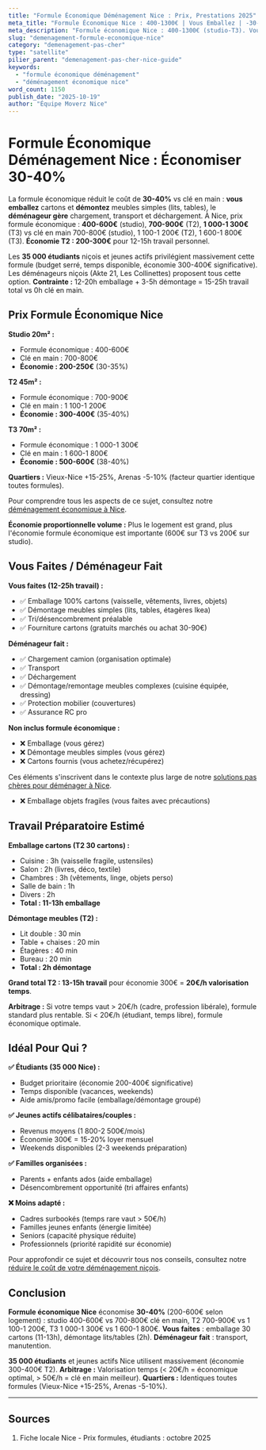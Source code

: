 ```yaml
---
title: "Formule Économique Déménagement Nice : Prix, Prestations 2025"
meta_title: "Formule Économique Nice : 400-1300€ | Vous Emballez | -30-40%"
meta_description: "Formule économique Nice : 400-1300€ (studio-T3). Vous emballez/démontez, pro transporte. Économie 30-40% vs clé en main. 35K étudiants. Guide."
slug: "demenagement-formule-economique-nice"
category: "demenagement-pas-cher"
type: "satellite"
pilier_parent: "demenagement-pas-cher-nice-guide"
keywords:
  - "formule économique déménagement"
  - "déménagement économique nice"
word_count: 1150
publish_date: "2025-10-19"
author: "Équipe Moverz Nice"
---
```


# Formule Économique Déménagement Nice : Économiser 30-40%

La formule économique réduit le coût de **30-40%** vs clé en main : **vous emballez** cartons et **démontez** meubles simples (lits, tables), le **déménageur gère** chargement, transport et déchargement. À Nice, prix formule économique : **400-600€** (studio), **700-900€** (T2), **1 000-1 300€** (T3) vs clé en main 700-800€ (studio), 1 100-1 200€ (T2), 1 600-1 800€ (T3). **Économie T2 : 200-300€** pour 12-15h travail personnel.

Les **35 000 étudiants** niçois et jeunes actifs privilégient massivement cette formule (budget serré, temps disponible, économie 300-400€ significative). Les déménageurs niçois (Akte 21, Les Collinettes) proposent tous cette option. **Contrainte :** 12-20h emballage + 3-5h démontage = 15-25h travail total vs 0h clé en main.

## Prix Formule Économique Nice

**Studio 20m² :**
- Formule économique : 400-600€
- Clé en main : 700-800€
- **Économie : 200-250€** (30-35%)

**T2 45m² :**
- Formule économique : 700-900€
- Clé en main : 1 100-1 200€
- **Économie : 300-400€** (35-40%)

**T3 70m² :**
- Formule économique : 1 000-1 300€
- Clé en main : 1 600-1 800€
- **Économie : 500-600€** (38-40%)

**Quartiers :** Vieux-Nice +15-25%, Arenas -5-10% (facteur quartier identique toutes formules).

Pour comprendre tous les aspects de ce sujet, consultez notre [déménagement économique à Nice](/blog/pas-cher/demenagement-pas-cher-nice-guide).


**Économie proportionnelle volume :** Plus le logement est grand, plus l'économie formule économique est importante (600€ sur T3 vs 200€ sur studio).

## Vous Faites / Déménageur Fait

**Vous faites (12-25h travail) :**
- ✅ Emballage 100% cartons (vaisselle, vêtements, livres, objets)
- ✅ Démontage meubles simples (lits, tables, étagères Ikea)
- ✅ Tri/désencombrement préalable
- ✅ Fourniture cartons (gratuits marchés ou achat 30-90€)

**Déménageur fait :**
- ✅ Chargement camion (organisation optimale)
- ✅ Transport
- ✅ Déchargement
- ✅ Démontage/remontage meubles complexes (cuisine équipée, dressing)
- ✅ Protection mobilier (couvertures)
- ✅ Assurance RC pro

**Non inclus formule économique :**
- ❌ Emballage (vous gérez)
- ❌ Démontage meubles simples (vous gérez)
- ❌ Cartons fournis (vous achetez/récupérez)

Ces éléments s'inscrivent dans le contexte plus large de notre [solutions pas chères pour déménager à Nice](/blog/pas-cher/demenagement-pas-cher-nice-guide).

- ❌ Emballage objets fragiles (vous faites avec précautions)

## Travail Préparatoire Estimé

**Emballage cartons (T2 30 cartons) :**
- Cuisine : 3h (vaisselle fragile, ustensiles)
- Salon : 2h (livres, déco, textile)
- Chambres : 3h (vêtements, linge, objets perso)
- Salle de bain : 1h
- Divers : 2h
- **Total : 11-13h emballage**

**Démontage meubles (T2) :**
- Lit double : 30 min
- Table + chaises : 20 min
- Étagères : 40 min
- Bureau : 20 min
- **Total : 2h démontage**

**Grand total T2 : 13-15h travail** pour économie 300€ = **20€/h valorisation temps**.

**Arbitrage :** Si votre temps vaut > 20€/h (cadre, profession libérale), formule standard plus rentable. Si < 20€/h (étudiant, temps libre), formule économique optimale.

## Idéal Pour Qui ?

**✅ Étudiants (35 000 Nice) :**
- Budget prioritaire (économie 200-400€ significative)
- Temps disponible (vacances, weekends)
- Aide amis/promo facile (emballage/démontage groupé)

**✅ Jeunes actifs célibataires/couples :**
- Revenus moyens (1 800-2 500€/mois)
- Économie 300€ = 15-20% loyer mensuel
- Weekends disponibles (2-3 weekends préparation)

**✅ Familles organisées :**
- Parents + enfants ados (aide emballage)
- Désencombrement opportunité (tri affaires enfants)

**❌ Moins adapté :**
- Cadres surbookés (temps rare vaut > 50€/h)
- Familles jeunes enfants (énergie limitée)
- Seniors (capacité physique réduite)
- Professionnels (priorité rapidité sur économie)


Pour approfondir ce sujet et découvrir tous nos conseils, consultez notre [réduire le coût de votre déménagement niçois](/blog/pas-cher/demenagement-pas-cher-nice-guide).

## Conclusion

**Formule économique Nice** économise **30-40%** (200-600€ selon logement) : studio 400-600€ vs 700-800€ clé en main, T2 700-900€ vs 1 100-1 200€, T3 1 000-1 300€ vs 1 600-1 800€. **Vous faites** : emballage 30 cartons (11-13h), démontage lits/tables (2h). **Déménageur fait** : transport, manutention.

**35 000 étudiants** et jeunes actifs Nice utilisent massivement (économie 300-400€ T2). **Arbitrage :** Valorisation temps (< 20€/h = économique optimal, > 50€/h = clé en main meilleur). **Quartiers :** Identiques toutes formules (Vieux-Nice +15-25%, Arenas -5-10%).

---

## Sources

1. Fiche locale Nice - Prix formules, étudiants : octobre 2025


